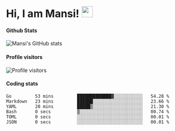 # Hi, I am Mansi! <img src="https://user-images.githubusercontent.com/1303154/88677602-1635ba80-d120-11ea-84d8-d263ba5fc3c0.gif" width="30px">

#### Github Stats

![Mansi's GitHub stats](https://github-readme-stats.vercel.app/api?username=mansikulkarni96&theme=tokyonight&count_private=true&show_icons=true&hide=contribs)

#### Profile visitors

![Profile visitors](https://visitor-badge.glitch.me/badge?page_id=page.id&left_color=grey&right_color=blue)

#### Coding stats

<!--START_SECTION:waka-->

```text
Go         53 mins         █████████████▓░░░░░░░░░░░   54.28 %
Markdown   23 mins         ██████░░░░░░░░░░░░░░░░░░░   23.66 %
YAML       20 mins         █████▒░░░░░░░░░░░░░░░░░░░   21.30 %
Bash       0 secs          ▒░░░░░░░░░░░░░░░░░░░░░░░░   00.74 %
TOML       0 secs          ░░░░░░░░░░░░░░░░░░░░░░░░░   00.01 %
JSON       0 secs          ░░░░░░░░░░░░░░░░░░░░░░░░░   00.01 %
```

<!--END_SECTION:waka-->
